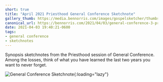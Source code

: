 ```yaml
---
short: true
title: "April 2021 Priesthood General Conference Sketchnote"
gallery_thumb: https://media.bennorris.com/images/gospelsketcher/thumbs/apr-21-3-priesthood.jpg
canonical_url: https://bennorris.com/2021/04/03/general-conference-3-priesthood-sketchnote
date: 2021-04-03 19:40:21-0600
tags:
- general conference
- sketchnotes
---
```


Synopsis sketchnotes from the Priesthood session of General Conference. Among the losses, think of what you have learned the last two years you want to never forget.

![General Conference Sketchnote](https://media.bennorris.com/images/gospelsketcher/general-conference/apr-2021/apr-21-3-priesthood.jpg){:loading="lazy"}

